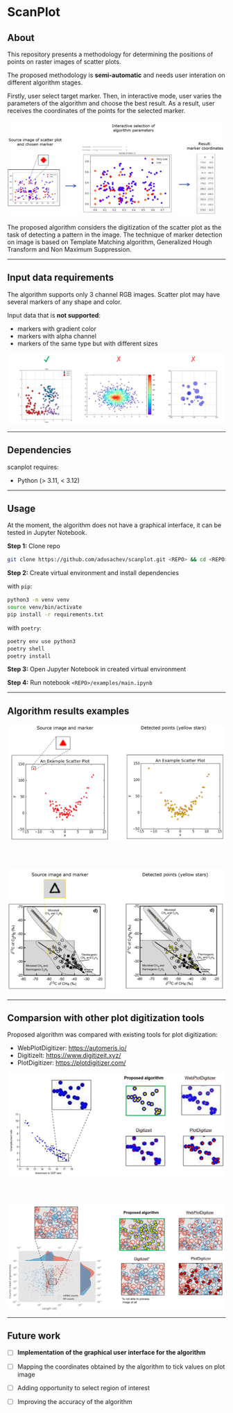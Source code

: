 # ScanPlot

## About

This repository presents a methodology for determining the positions of points on raster images of scatter plots.


The proposed methodology is **semi-automatic** and needs user interation on different algorithm stages.


Firstly, user select target marker. Then, in interactive mode, user varies the parameters of the algorithm and choose the best result.
As a result, user receives the coordinates of the points for the selected marker.


![](./docs/images/interaction.gif)



The proposed algorithm considers the digitization of the scatter plot as the task of detecting a pattern in the image.
The technique of marker detection on image is based on Template Matching algorithm, Generalized Hough Transform and Non Maximum Suppression.




---

## Input data requirements


The algorithm supports only 3 channel RGB images.
Scatter plot may have several markers of any shape and color.


Input data that is **not supported**:
- markers with gradient color
- markers with alpha channel
- markers of the same type but with different sizes


![](./docs/images/data_requirements.png)

---

## Dependencies

scanplot requires:
- Python (> 3.11, < 3.12)

---

## Usage

At the moment, the algorithm does not have a graphical interface, it can be tested in Jupyter Notebook.

**Step 1:** Clone repo
```sh
git clone https://github.com/adusachev/scanplot.git <REPO> && cd <REPO>
```

**Step 2:** Create virtual environment and install dependencies

with `pip`:
```sh
python3 -m venv venv
source venv/bin/activate
pip install -r requirements.txt
```
with `poetry`:
```sh
poetry env use python3
poetry shell
poetry install
```

**Step 3:** Open Jupyter Notebook in created virtual environment

**Step 4:** Run notebook `<REPO>/examples/main.ipynb`



---

## Algorithm results examples


![](./docs/images/algorithm_results_examples_1.png)

<br/><br/>

![](./docs/images/algorithm_results_examples_2.png)



---

## Comparsion with other plot digitization tools

 

Proposed algorithm was compared with existing tools for plot digitization:
- WebPlotDigitizer: https://automeris.io/
- DigitizeIt: https://www.digitizeit.xyz/
- PlotDigitizer: https://plotdigitizer.com/


![](./docs/images/comparsion_1.png)

<br/><br/>

![](./docs/images/comparsion_2.png)



---


## Future work

- [ ] **Implementation of the graphical user interface for the algorithm**
- [ ] Mapping the coordinates obtained by the algorithm to tick values on plot image
- [ ] Adding opportunity to select region of interest
- [ ] Improving the accuracy of the algorithm


